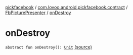 [pickfacebook](../../index.md) / [com.lovoo.android.pickfacebook.contract](../index.md) / [FbPicturePresenter](index.md) / [onDestroy](./on-destroy.md)

# onDestroy

`abstract fun onDestroy(): `[`Unit`](https://kotlinlang.org/api/latest/jvm/stdlib/kotlin/-unit/index.html) [(source)](https://github.com/lovoo/android-pickpic/blob/master/pickfacebook/src/main/kotlin/com/lovoo/android/pickfacebook/contract/FbPicturePresenter.kt#L15)